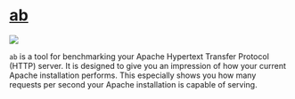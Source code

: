 # [ab](https://httpd.apache.org/docs/current/programs/ab.html)

![](https://httpd.apache.org/docs/current/images/feather.png)

`ab` is a tool for benchmarking your Apache Hypertext Transfer Protocol (HTTP) server. It is designed to give you an impression of how your current Apache installation performs. This especially shows you how many requests per second your Apache installation is capable of serving.
